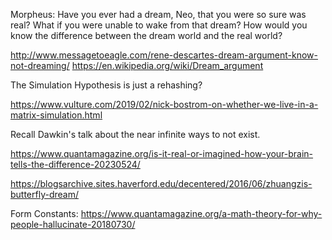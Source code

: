 Morpheus: Have you ever had a dream, Neo, that you were so sure was real? What if you were unable to wake from that dream? How would you know the difference between the dream world and the real world?

<http://www.messagetoeagle.com/rene-descartes-dream-argument-know-not-dreaming/>
<https://en.wikipedia.org/wiki/Dream_argument>

The Simulation Hypothesis is just a rehashing?

<https://www.vulture.com/2019/02/nick-bostrom-on-whether-we-live-in-a-matrix-simulation.html>

Recall Dawkin's talk about the near infinite ways to not exist.

<https://www.quantamagazine.org/is-it-real-or-imagined-how-your-brain-tells-the-difference-20230524/>

<https://blogsarchive.sites.haverford.edu/decentered/2016/06/zhuangzis-butterfly-dream/>

Form Constants:
<https://www.quantamagazine.org/a-math-theory-for-why-people-hallucinate-20180730/>
